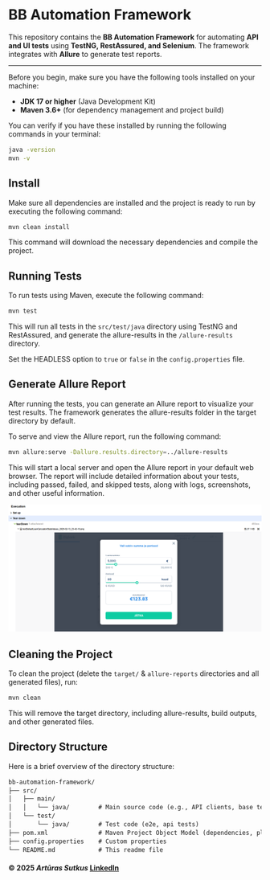 # BB Automation Framework 

This repository contains the **BB Automation Framework** for automating **API and UI tests** using **TestNG, RestAssured, and Selenium**. The framework integrates with **Allure** to generate test reports.

---



Before you begin, make sure you have the following tools installed on your machine:

- **JDK 17 or higher** (Java Development Kit)
- **Maven 3.6+** (for dependency management and project build)

You can verify if you have these installed by running the following commands in your terminal:

```sh
java -version
mvn -v
```
## **Install**

Make sure all dependencies are installed and the project is ready to run by executing the following command:

```sh
mvn clean install
```

This command will download the necessary dependencies and compile the project.

## **Running Tests**

To run tests using Maven, execute the following command:
```sh
mvn test
```
This will run all tests in the `src/test/java` directory using TestNG and RestAssured, and generate the allure-results in the `/allure-results` directory.

Set the HEADLESS option to `true` or `false` in the `config.properties` file.
## **Generate Allure Report**

After running the tests, you can generate an Allure report to visualize your test results. The framework generates the allure-results folder in the target directory by default.

To serve and view the Allure report, run the following command:
```sh
mvn allure:serve -Dallure.results.directory=../allure-results
```
This will start a local server and open the Allure report in your default web browser. The report will include detailed information about your tests, including passed, failed, and skipped tests, along with logs, screenshots, and other useful information.

![Alt text](src/test/resources/image/allure_screenshots.png)

## **Cleaning the Project**

To clean the project (delete the `target/` & `allure-reports` directories and all generated files), run:
```sh
mvn clean
```
This will remove the target directory, including allure-results, build outputs, and other generated files.

## **Directory Structure**

Here is a brief overview of the directory structure:

```diff
bb-automation-framework/
├── src/
│   ├── main/
│   │   └── java/        # Main source code (e.g., API clients, base test classes)
│   └── test/
│       └── java/        # Test code (e2e, api tests)
├── pom.xml              # Maven Project Object Model (dependencies, plugins)
├── config.properties    # Custom properties
└── README.md            # This readme file
```
#### © 2025 *Artūras Sutkus* [LinkedIn](https://www.linkedin.com/in/artūras-sutkus-22570379/)
